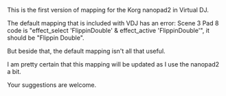 This is the first version of mapping for the Korg nanopad2 in Virtual DJ.

The default mapping that is included with VDJ has an error: Scene 3 Pad 8 code is "effect_select 'FlippinDouble' & effect_active 'FlippinDouble'", it should be "Flippin Double".

But beside that, the default mapping isn't all that useful.  

I am pretty certain that this mapping will be updated as I use the nanopad2 a bit.

Your suggestions are welcome.
